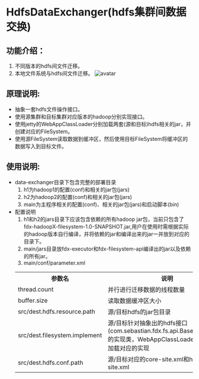 # HdfsDataExchanger(hdfs集群间数据交换)
## 
## 功能介绍：
  1. 不同版本的hdfs间文件迁移。
  2. 本地文件系统与hdfs间文件迁移。
  ![avatar](Resources/HdfsDataExchanger/1.jpg)  

## 原理说明:
* 抽象一套hdfs文件操作接口。
* 使用源集群和目标集群对应版本的hadoop分别实现接口。
* 使用jetty的WebAppClassLoader分别加载两套(源和目标)hdfs相关的jar，并创建对应的FileSystem。
* 使用源FileSystem读取数据到缓冲区，然后使用目标FileSystem将缓冲区的数据写入到目标文件。

## 使用说明:
* data-exchanger目录下包含完整的部署目录
  1. h1为hadoop1的配置(conf)和相关的jar包(jars)
  2. h2为hadoop2的配置(conf)和相关的jar包(jars)
  3. main为主程序相关的配置(conf)、相关的jar包(jars)和启动脚本(bin)
* 配置说明
  1. h1和h2的jars目录下应该包含依赖的所有hadoop jar包，当前只包含了fdx-hadoopX-filesystem-1.0-SNAPSHOT.jar,用户在使用时需根据实际的hadoop版本自行编译，并将依赖的jar和编译出来的jar一并放到对应的目录下。
  2. main/jars目录放fdx-executor和fdx-filesystem-api编译出的jar以及依赖的所有jar。
  3. main/conf/parameter.xml
  <table>
  <tr>
    <th>参数名</th>
    <th>说明</th>
  </tr>
  <tr>
    <td>thread.count</td>
    <td>并行进行迁移数据的线程数量</td>
  </tr>
  <tr>
    <td>buffer.size</td>
    <td>读取数据缓冲区大小</td>
  </tr>
  <tr>
    <td>src/dest.hdfs.resource.path</td>
    <td>源/目标hdfs的jar包目录</td>
  </tr>
  <tr>
    <td>src/dest.filesystem.implement</td>
    <td>源/目标针对抽象出的hdfs接口(com.sebastian.fdx.fs.api.BaseFileSystem)的实现类，WebAppClassLoader根据此配置加载对应的实现</td>
  </tr>
  <tr>
    <td>src/dest.hdfs.conf.path</td>
    <td>源/目标对应的core-site.xml和hdfs-site.xml</td>
  </tr>
</table>
